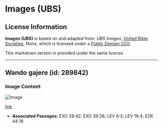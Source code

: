 # Images (UBS)

## License Information

**Images (UBS)** is based on and adapted from: _UBS Images_, [United Bible Societies](https://unitedbiblesocieties.org/), None, which is licensed under a [Public Domain CC0](https://creativecommons.org/public-domain/cc0/).

This markdown version is provided under the same license.



--------------------------------

## Wando gajere (id: 289842)

### Image Content

![Image](https://cdn.aquifer.bible/aquifer-content/resources/Media/WEB-0459_shorts.jpg)

[link](https://cdn.aquifer.bible/aquifer-content/resources/Media/WEB-0459_shorts.jpg)

* **Associated Passages:** EXO 28:42; EXO 39:28; LEV 6:3; LEV 16:4; EZK 44:18

